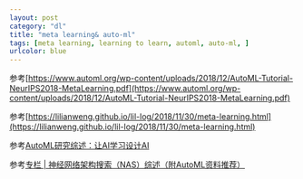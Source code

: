 ```yaml
---
layout: post
category: "dl"
title: "meta learning& auto-ml"
tags: [meta learning, learning to learn, automl, auto-ml, ]
urlcolor: blue
---
```



<!-- TOC -->


<!-- /TOC -->

参考[https://www.automl.org/wp-content/uploads/2018/12/AutoML-Tutorial-NeurIPS2018-MetaLearning.pdf](https://www.automl.org/wp-content/uploads/2018/12/AutoML-Tutorial-NeurIPS2018-MetaLearning.pdf)

参考[https://lilianweng.github.io/lil-log/2018/11/30/meta-learning.html](https://lilianweng.github.io/lil-log/2018/11/30/meta-learning.html)


参考[AutoML研究综述：让AI学习设计AI](https://mp.weixin.qq.com/s?__biz=MzA3MzI4MjgzMw==&mid=2650761726&idx=4&sn=0ce08475039d9c890a6ab8fe5bf85d6f&chksm=871aad80b06d2496af89ecd96c986dbcf419c4083032c6b6bc85a692f96a5996fe19025b3c2b&mpshare=1&scene=1&srcid=&pass_ticket=csFmp%2BqPqpbOEtBCr9byDm0vHyp83ccxf21EyZaHyV%2BoFQOLINXIlgzuTkVvCg24#rd)

参考[专栏 \| 神经网络架构搜索（NAS）综述（附AutoML资料推荐）](https://mp.weixin.qq.com/s?__biz=MzA3MzI4MjgzMw==&mid=2650747841&idx=5&sn=5391948dfdd125be21f7cdd12a6318d1&chksm=871af7bfb06d7ea9e6b1e98aad6a9d1b1083e63ba940decee7e9290c807c73ecefe84e5c7694&scene=21#wechat_redirect)

